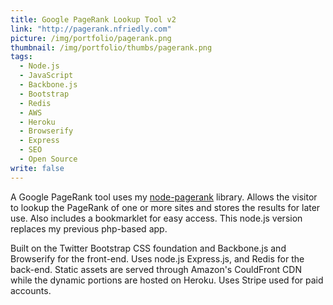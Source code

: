 ```yaml
---
title: Google PageRank Lookup Tool v2
link: "http://pagerank.nfriedly.com"
picture: /img/portfolio/pagerank.png
thumbnail: /img/portfolio/thumbs/pagerank.png
tags: 
  - Node.js
  - JavaScript
  - Backbone.js
  - Bootstrap
  - Redis
  - AWS
  - Heroku
  - Browserify
  - Express
  - SEO
  - Open Source
write: false
---
```


A Google PageRank tool uses my <a href="https://github.com/nfriedly/node-pagerank">node-pagerank</a> library. Allows the visitor to lookup the PageRank of one or more sites and stores the results for later use. Also includes a bookmarklet for easy access. This node.js version replaces my previous php-based app.

Built on the Twitter Bootstrap CSS foundation and Backbone.js and Browserify for the front-end. Uses node.js Express.js, and Redis for the back-end. Static assets are served through Amazon's CouldFront CDN while the dynamic portions are hosted on Heroku. Uses Stripe used for paid accounts.